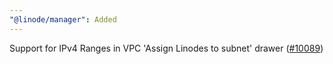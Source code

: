 ```yaml
---
"@linode/manager": Added
---
```


Support for IPv4 Ranges in VPC 'Assign Linodes to subnet' drawer ([#10089](https://github.com/linode/manager/pull/10089))
